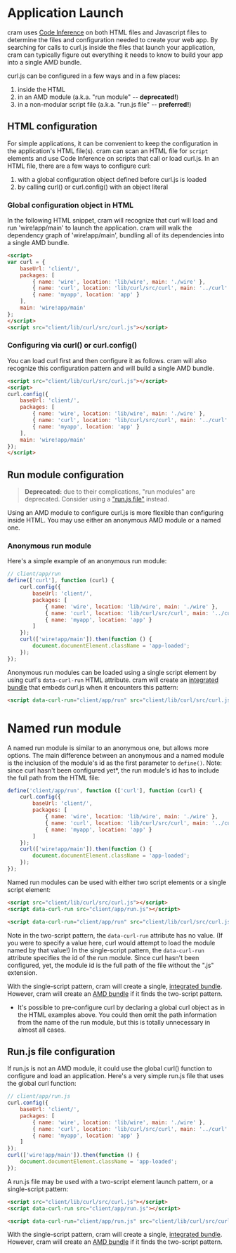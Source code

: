 # Application Launch

cram uses [Code Inference](concepts.md#code-inference) on both HTML files and
Javascript files to determine the files and configuration needed to create
your web app.  By searching for calls to curl.js inside the files that launch
your application, cram can typically figure out everything it needs to know
to build your app into a single AMD bundle.

curl.js can be configured in a few ways and in a few places:
1. inside the HTML
2. in an AMD module (a.k.a. "run module" -- **deprecated!**)
3. in a non-modular script file (a.k.a. "run.js file" -- **preferred!**)

## HTML configuration

For simple applications, it can be convenient to keep the configuration in the
application's HTML file(s).  cram can scan an HTML file for `script` elements
and use Code Inference on scripts that call or load curl.js.  In an HTML file,
there are a few ways to configure curl:

1. with a global configuration object defined before curl.js is loaded
2. by calling curl() or curl.config() with an object literal

### Global configuration object in HTML

In the following HTML snippet, cram will recognize that curl will load and
run 'wire!app/main' to launch the application.  cram will walk the dependency
graph of 'wire!app/main', bundling all of its dependencies into a single
AMD bundle.

```html
<script>
var curl = {
	baseUrl: 'client/',
	packages: [
		{ name: 'wire', location: 'lib/wire', main: './wire' },
		{ name: 'curl', location: 'lib/curl/src/curl', main: '../curl' },
		{ name: 'myapp', location: 'app' }
	],
	main: 'wire!app/main'
};
</script>
<script src="client/lib/curl/src/curl.js"></script>
```

### Configuring via curl() or curl.config()

You can load curl first and then configure it as follows. cram will also
recognize this configuration pattern and will build a single AMD bundle.

```html
<script src="client/lib/curl/src/curl.js"></script>
<script>
curl.config({
	baseUrl: 'client/',
	packages: [
		{ name: 'wire', location: 'lib/wire', main: './wire' },
		{ name: 'curl', location: 'lib/curl/src/curl', main: '../curl' },
		{ name: 'myapp', location: 'app' }
	],
	main: 'wire!app/main'
});
</script>
```

## Run module configuration

> **Deprecated:** due to their complications, "run modules" are deprecated.
Consider using a ["run.js file"](run-js-file-configuration) instead.

Using an AMD module to configure curl.js is more flexible than configuring
inside HTML.  You may use either an anonymous AMD module or a named one.

### Anonymous run module

Here's a simple example of an anonymous run module:

```js
// client/app/run
define(['curl'], function (curl) {
	curl.config({
		baseUrl: 'client/',
		packages: [
			{ name: 'wire', location: 'lib/wire', main: './wire' },
			{ name: 'curl', location: 'lib/curl/src/curl', main: '../curl' },
			{ name: 'myapp', location: 'app' }
		]
	});
	curl(['wire!app/main']).then(function () {
		document.documentElement.className = 'app-loaded';
	});
});
```

Anonymous run modules can be loaded using a single script element by using
curl's `data-curl-run` HTML attribute.  cram will create an
[integrated bundle](concepts.md#integrated-bundles) that embeds curl.js when it
encounters this pattern:

```html
<script data-curl-run="client/app/run" src="client/lib/curl/src/curl.js"></script>
```

# Named run module

A named run module is similar to an anonymous one, but allows more options.
The main difference between an anonymous and a named module is the inclusion
of the module's id as the first parameter to `define()`.  Note: since
curl hasn't been configured yet*, the run module's id has to include the full
path from the HTML file:

```js
define('client/app/run', function (['curl'], function (curl) {
	curl.config({
		baseUrl: 'client/',
		packages: [
			{ name: 'wire', location: 'lib/wire', main: './wire' },
			{ name: 'curl', location: 'lib/curl/src/curl', main: '../curl' },
			{ name: 'myapp', location: 'app' }
		]
	});
	curl(['wire!app/main']).then(function () {
		document.documentElement.className = 'app-loaded';
	});
});
```

Named run modules can be used with either two script elements or a single script
element:

```html
<script src="client/lib/curl/src/curl.js"></script>
<script data-curl-run src="client/app/run.js"></script>
```

```html
<script data-curl-run="client/app/run" src="client/lib/curl/src/curl.js"></script>
```

Note in the two-script pattern, the `data-curl-run` attribute has no value.
(If you were to specify a value here, curl would attempt to load the module
named by that value!)  In the single-script pattern, the `data-curl-run`
attribute specifies the id of the run module.  Since curl hasn't been
configured, yet, the module id is the full path of the file without the ".js"
extension.

With the single-script pattern, cram will create a single,
[integrated bundle](concepts.md#integrated-bundles).  However, cram will create an
[AMD bundle](concepts.md#amd-bundles) if it finds the two-script pattern.

* It's possible to pre-configure curl by declaring a global curl object
as in the HTML examples above.  You could then omit the path information
from the name of the run module, but this is totally unnecessary in almost
all cases.

## Run.js file configuration

If run.js is not an AMD module, it could use the global curl() function to
configure and load an application.  Here's a very simple run.js file that
uses the global curl function:

```js
// client/app/run.js
curl.config({
	baseUrl: 'client/',
	packages: [
		{ name: 'wire', location: 'lib/wire', main: './wire' },
		{ name: 'curl', location: 'lib/curl/src/curl', main: '../curl' },
		{ name: 'myapp', location: 'app' }
	]
});
curl(['wire!app/main']).then(function () {
	document.documentElement.className = 'app-loaded';
});
```

A run.js file may be used with a two-script element launch pattern,
or a single-script pattern:

```html
<script src="client/lib/curl/src/curl.js"></script>
<script data-curl-run src="client/app/run.js"></script>
```

```html
<script data-curl-run="client/app/run.js" src="client/lib/curl/src/curl.js"></script>
```

With the single-script pattern, cram will create a single,
[integrated bundle](concepts.md#integrated-bundles).  However, cram will create an
[AMD bundle](concepts.md#amd-bundles) if it finds the two-script pattern.
